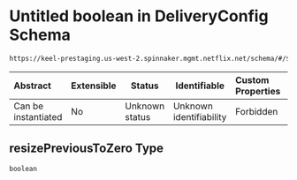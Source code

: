 # Untitled boolean in DeliveryConfig Schema

```txt
https://keel-prestaging.us-west-2.spinnaker.mgmt.netflix.net/schema/#/$defs/RedBlack/properties/resizePreviousToZero
```




| Abstract            | Extensible | Status         | Identifiable            | Custom Properties | Additional Properties | Access Restrictions | Defined In                                                    |
| :------------------ | ---------- | -------------- | ----------------------- | :---------------- | --------------------- | ------------------- | ------------------------------------------------------------- |
| Can be instantiated | No         | Unknown status | Unknown identifiability | Forbidden         | Allowed               | none                | [keel.schema.json\*](keel.schema.json "open original schema") |

## resizePreviousToZero Type

`boolean`
